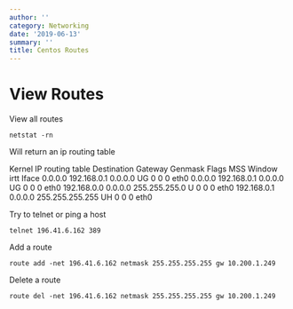 ```yaml
---
author: ''
category: Networking
date: '2019-06-13'
summary: ''
title: Centos Routes
---
```

# View Routes

View all routes

    netstat -rn

Will return an ip routing table

Kernel IP routing table
Destination     Gateway         Genmask         Flags   MSS Window  irtt Iface
0.0.0.0         192.168.0.1     0.0.0.0         UG        0 0          0 eth0
0.0.0.0         192.168.0.1     0.0.0.0         UG        0 0          0 eth0
192.168.0.0     0.0.0.0         255.255.255.0   U         0 0          0 eth0
192.168.0.1     0.0.0.0         255.255.255.255 UH        0 0          0 eth0

Try to telnet or ping a host

    telnet 196.41.6.162 389

Add a route

    route add -net 196.41.6.162 netmask 255.255.255.255 gw 10.200.1.249

Delete a route

    route del -net 196.41.6.162 netmask 255.255.255.255 gw 10.200.1.249

